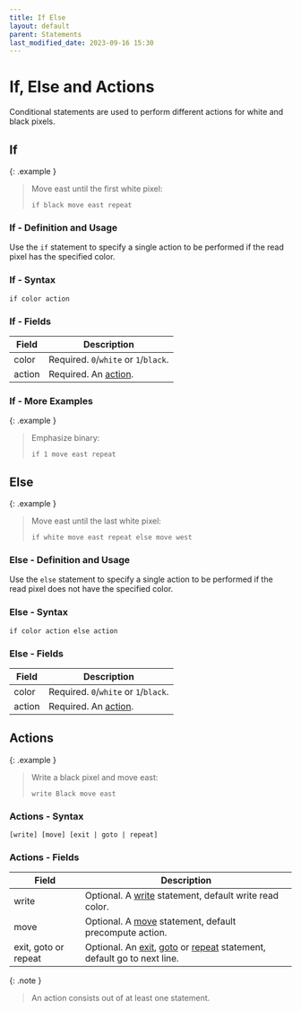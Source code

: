```yaml
---
title: If Else
layout: default
parent: Statements
last_modified_date: 2023-09-16 15:30
---
```


# If, Else and Actions

Conditional statements are used to perform different actions for white and black pixels.

## If

{: .example }
> Move east until the first white pixel:
>
> ```btml
> if black move east repeat
> ```

### If - Definition and Usage

Use the `if` statement to specify a single action to be performed if the read pixel has the specified color.

### If - Syntax

```ebnf
if color action
```

### If - Fields

Field | Description
-- | --
color | Required. `0`/`white` or `1`/`black`.
action | Required. An [action](#actions).

### If - More Examples

{: .example }
> Emphasize binary:
>
> ```btml
> if 1 move east repeat
> ```

## Else

{: .example }
> Move east until the last white pixel:
>
> ```btml
> if white move east repeat else move west
> ```

### Else - Definition and Usage

Use the `else` statement to specify a single action to be performed if the read pixel does not have the specified color.

### Else - Syntax

```ebnf
if color action else action
```

### Else - Fields

Field | Description
-- | --
color | Required. `0`/`white` or `1`/`black`.
action | Required. An [action](#actions).

## Actions

{: .example }
> Write a black pixel and move east:
>
> ```btml
> write Black move east
> ```

### Actions - Syntax

```ebnf
[write] [move] [exit | goto | repeat]
```

### Actions - Fields

Field | Description
-- | --
write | Optional. A [write](write) statement, default write read color.
move | Optional. A [move](move) statement, default precompute action.
exit, goto or repeat | Optional. An [exit](exit#exit), [goto](goto#goto) or [repeat](goto#repeat) statement, default go to next line.

{: .note }
> An action consists out of at least one statement.